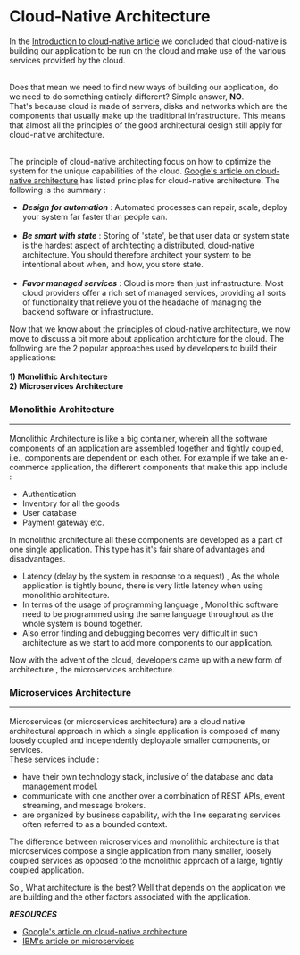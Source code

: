 # Cloud-Native Architecture #

In the [Introduction to cloud-native article](https://github.com/dokc/how-to-dok/blob/main/resources/Introduction-to-Cloud-Native.md) we concluded that cloud-native is building our application to be run on the cloud and make use of the various services provided by the cloud.</br></br>

Does that mean we need to find new ways of building our application, do we need to do something entirely different? Simple answer, **NO**. <br/> That's because cloud is made of servers, disks and networks which are the components that usually make up the traditional infrastructure.
This means that almost all the principles of the  good architectural design still apply for cloud-native architecture. </br></br>

The principle of cloud-native architecting focus on how to optimize the system for the unique capabilities of the cloud.
[Google's article on cloud-native architecture](https://cloud.google.com/blog/products/application-development/5-principles-for-cloud-native-architecture-what-it-is-and-how-to-master-it) has listed  principles for cloud-native architecture.
The following is the summary : 
- ***Design for automation***     :  Automated processes can repair, scale, deploy your system far faster than people can. <br/><br/>
- ***Be smart with state***       :  Storing of 'state', be that user data or system state is the hardest aspect of architecting a distributed, cloud-native architecture. You should therefore architect your system to be intentional about when, and how, you store state.</br></br>
- ***Favor managed services***    :  Cloud is more than just infrastructure. Most cloud providers offer a rich set of managed services, providing all sorts of functionality that relieve you of the headache of managing the backend software or infrastructure. 


Now that we know about the principles of cloud-native architecture, we now move to discuss a bit more about application archticture for the cloud.
The following are the 2 popular approaches used by developers to build their applications: <br/><br/>
**1) Monolithic Architecture**</br>
**2) Microservices Architecture**

### **Monolithic Architecture**  <hr/>
Monolithic Architecture is like a big container, wherein all the software components of an application are assembled together and tightly coupled, i.e., components are dependent on each other.
For example if we take an e-commerce application, the different components that make this app include : 
-  Authentication 
-  Inventory for all the goods
-  User database
-  Payment gateway etc.

In monolithic architecture all these components are developed as a part of one single application. This type has it's fair share of advantages and disadvantages.

- Latency (delay by the system in response to a request) , As the whole application is tightly bound, there is very little latency when using monolithic architecture.
- In terms of the usage of programming language , Monolithic software need to be programmed using the same language throughout as the whole system is bound together.
- Also error finding and debugging becomes very difficult in such architecture as we start to add more components to our application.

Now with the advent of the cloud, developers came up with a new form of architecture , the microservices architecture.

### **Microservices Architecture** <hr/>
Microservices (or microservices architecture) are a cloud native architectural approach in which a single application is composed of many loosely coupled and independently deployable smaller components, or services.</br>
These services include : 
- have their own technology stack, inclusive of the database and data management model.
- communicate with one another over a combination of REST APIs, event streaming, and message brokers.
- are organized by business capability, with the line separating services often referred to as a bounded context.

The difference between microservices and monolithic architecture is that microservices compose a single application from many smaller, loosely coupled services as opposed to the monolithic approach of a large, tightly coupled application.

So , What architecture is the best? Well that depends on the application we are building and the other factors associated with the application.

***RESOURCES***
- [Google's article on cloud-native architecture](https://cloud.google.com/blog/products/application-development/5-principles-for-cloud-native-architecture-what-it-is-and-how-to-master-it)
- [IBM's article on microservices](https://www.ibm.com/in-en/cloud/learn/microservices)

